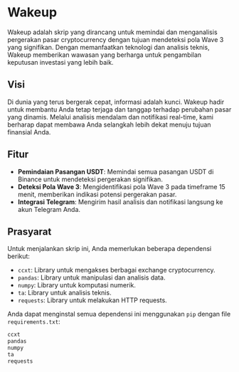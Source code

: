 # Wakeup

Wakeup adalah skrip yang dirancang untuk memindai dan menganalisis pergerakan pasar cryptocurrency dengan tujuan mendeteksi pola Wave 3 yang signifikan. Dengan memanfaatkan teknologi dan analisis teknis, Wakeup memberikan wawasan yang berharga untuk pengambilan keputusan investasi yang lebih baik.

## Visi

Di dunia yang terus bergerak cepat, informasi adalah kunci. Wakeup hadir untuk membantu Anda tetap terjaga dan tanggap terhadap perubahan pasar yang dinamis. Melalui analisis mendalam dan notifikasi real-time, kami berharap dapat membawa Anda selangkah lebih dekat menuju tujuan finansial Anda.

## Fitur

- **Pemindaian Pasangan USDT**: Memindai semua pasangan USDT di Binance untuk mendeteksi pergerakan signifikan.
- **Deteksi Pola Wave 3**: Mengidentifikasi pola Wave 3 pada timeframe 15 menit, memberikan indikasi potensi pergerakan pasar.
- **Integrasi Telegram**: Mengirim hasil analisis dan notifikasi langsung ke akun Telegram Anda.

## Prasyarat

Untuk menjalankan skrip ini, Anda memerlukan beberapa dependensi berikut:

- `ccxt`: Library untuk mengakses berbagai exchange cryptocurrency.
- `pandas`: Library untuk manipulasi dan analisis data.
- `numpy`: Library untuk komputasi numerik.
- `ta`: Library untuk analisis teknis.
- `requests`: Library untuk melakukan HTTP requests.

Anda dapat menginstal semua dependensi ini menggunakan `pip` dengan file `requirements.txt`:

```txt
ccxt
pandas
numpy
ta
requests